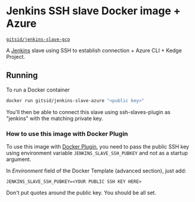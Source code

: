 # Jenkins SSH slave Docker image + Azure

[`gitsid/jenkins-slave-gcp`](https://hub.docker.com/r/gitsid/jenkins-slave-gcp/)

A [Jenkins](https://jenkins-ci.org) slave using SSH to establish connection + Azure CLI + Kedge Project.

## Running

To run a Docker container

```bash
docker run gitsid/jenkins-slave-azure "<public key>"
```

You'll then be able to connect this slave using ssh-slaves-plugin as "jenkins" with the matching private key.

### How to use this image with Docker Plugin

To use this image with [Docker Plugin](https://wiki.jenkins-ci.org/display/JENKINS/Docker+Plugin), you need to
pass the public SSH key using environment variable `JENKINS_SLAVE_SSH_PUBKEY` and not as a startup argument.

In _Environment_ field of the Docker Template (advanced section), just add:

    JENKINS_SLAVE_SSH_PUBKEY=<YOUR PUBLIC SSH KEY HERE>

Don't put quotes around the public key. You should be all set.
